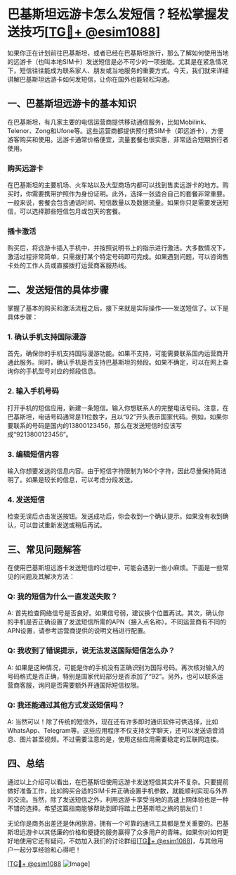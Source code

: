 # 巴基斯坦远游卡怎么发短信？轻松掌握发送技巧[[TG💪+ @esim1088](https://t.me/s/esim1088)]

如果你正在计划前往巴基斯坦，或者已经在巴基斯坦旅行，那么了解如何使用当地的远游卡（也叫本地SIM卡）发送短信是必不可少的一项技能。尤其是在紧急情况下，短信往往能成为联系家人、朋友或当地服务的重要方式。今天，我们就来详细讲解巴基斯坦远游卡如何发短信，让你在国外也能轻松沟通。

## 一、巴基斯坦远游卡的基本知识

在巴基斯坦，有几家主要的电信运营商提供移动通信服务，比如Mobilink、Telenor、Zong和Ufone等。这些运营商都提供预付费SIM卡（即远游卡），方便游客购买和使用。远游卡通常价格便宜，流量套餐也很实惠，非常适合短期旅行者使用。

### 购买远游卡

在巴基斯坦的主要机场、火车站以及大型商场内都可以找到售卖远游卡的地方。购买时，你需要携带护照作为身份证明。此外，选择一张适合自己的套餐非常重要。一般来说，套餐会包含通话时间、短信数量以及数据流量。如果你只是需要发送短信，可以选择那些短信包月或包天的套餐。

### 插卡激活

购买后，将远游卡插入手机中，并按照说明书上的指示进行激活。大多数情况下，激活过程非常简单，只需拨打某个特定号码即可完成。如果遇到问题，可以咨询售卡处的工作人员或直接拨打运营商客服热线。

## 二、发送短信的具体步骤

掌握了基本的购买和激活流程之后，接下来就是实际操作——发送短信了。以下是具体步骤：

### 1. 确认手机支持国际漫游

首先，确保你的手机支持国际漫游功能。如果不支持，可能需要联系国内运营商开通此服务。同时，确认手机是否支持巴基斯坦的频段。如果不确定，可以在网上查询你的手机型号对应的频段信息。

### 2. 输入手机号码

打开手机的短信应用，新建一条短信。输入你想联系人的完整电话号码。注意，在巴基斯坦，电话号码通常是11位数字，且以“92”开头表示国家代码。例如，如果你要联系的号码是国内的13800123456，那么在发送短信时应该写成“9213800123456”。

### 3. 编辑短信内容

输入你想要发送的信息内容。由于短信字符限制为160个字符，因此尽量保持简洁明了。如果是较长的信息，可以考虑分段发送。

### 4. 发送短信

检查无误后点击发送按钮。发送成功后，你会收到一个确认提示。如果没有收到确认，可以尝试重新发送或稍后再试。

## 三、常见问题解答

在使用巴基斯坦远游卡发送短信的过程中，可能会遇到一些小麻烦。下面是一些常见的问题及其解决方法：

### Q: 我的短信为什么一直发送失败？

A: 首先检查网络信号是否良好。如果信号弱，建议换个位置再试。其次，确认你的手机是否正确设置了发送短信所需的APN（接入点名称）。不同运营商有不同的APN设置，请参考运营商提供的说明文档进行配置。

### Q: 我收到了错误提示，说无法发送国际短信怎么办？

A: 如果是这种情况，可能是你的手机没有正确识别为国际号码。再次核对输入的号码格式是否正确，特别是国家代码部分是否添加了“92”。另外，也可以联系运营商客服，询问是否需要额外开通国际短信权限。

### Q: 我还能通过其他方式发送短信吗？

A: 当然可以！除了传统的短信外，现在还有许多即时通讯软件可供选择，比如WhatsApp、Telegram等。这些应用程序不仅支持文字聊天，还可以发送语音消息、图片甚至视频。不过需要注意的是，使用这些应用需要稳定的互联网连接。

## 四、总结

通过以上介绍可以看出，在巴基斯坦使用远游卡发送短信其实并不复杂。只要提前做好准备工作，比如购买合适的SIM卡并正确设置手机参数，就能顺利实现与外界的交流。当然，除了发送短信之外，利用远游卡享受当地的高速上网体验也是一种不错的选择。希望这篇指南能够帮助到即将踏上巴基斯坦之旅的朋友们！

无论你是商务出差还是休闲旅游，拥有一个可靠的通讯工具都是至关重要的。巴基斯坦远游卡以其低廉的价格和便捷的服务赢得了众多用户的青睐。如果你对如何更好地使用它还有疑问，不妨加入我们的讨论群组[[TG💪+ @esim1088](https://t.me/s/esim1088)]，与其他用户一起分享经验和心得吧！

[[TG💪+ @esim1088](https://t.me/s/esim1088) ![Image](https://i.postimg.cc/4NQfJmqS/Snipaste-2025-05-13-00-14-12.png)]